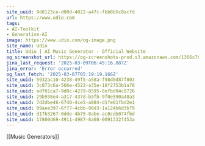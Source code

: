 ```yaml
---
site_uuid: 9d8123ce-d00d-4022-a47c-fbb8b5c8acfd
url: https://www.udio.com
tags:
- AI-Toolkit
- Generative-AI
image: https://www.udio.com/og-image.png
site_name: Udio
title: Udio | AI Music Generator - Official Website
og_screenshot_url: https://og-screenshots-prod.s3.amazonaws.com/1366x768/80/false/4712dd8ae1e7383caffd8ec99bee7fb05175116ad55b504f1177d24ab60c8a4f.jpeg
jina_last_request: '2025-03-09T06:45:16.887Z'
jina_error: 'Error occurred'
og_last_fetch: '2025-03-07T05:19:19.166Z'
site_uuid: 5932ac10-4238-49f5-a58a-f98d0d87f803
site_uuid: 3c873c6a-566e-4522-a35e-18f2753b1a78
site_uuid: adf01ca7-9d0c-4279-8595-8efbd94c8726
site_uuid: 29b938e4-a317-437d-b3fb-9f0e590a48a3
site_uuid: 7d2dbe46-6740-4ce5-a884-d1fe61fbd2e1
site_uuid: 09aee397-6f77-4cbb-98d3-1a124b6d3b79
site_uuid: d17b3267-0dde-4b75-8abe-ac0cdb074fbd
site_uuid: 17800d69-4911-4987-8a08-0091332f453a
---
```

[[Music Generators]]

